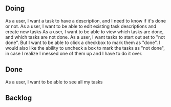 ## Doing

As a user, I want a task to have a description, and I need to know if it's done or not.
As a user, I want to be able to edit existing task descriptions and create new tasks
As a user, I want to be able to view which tasks are done, and which tasks are not done.
As a user, I want tasks to start out set to "not done". But I want to be able to click a checkbox to mark them as "done". I would also like the ability to uncheck a box to mark the tasks as "not done", in case I realize I messed one of them up and I have to do it over.

## Done

As a user, I want to be able to see all my tasks

## Backlog
